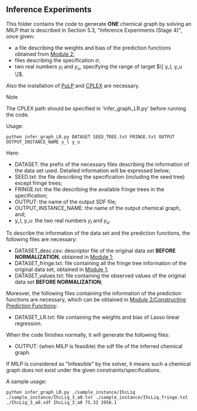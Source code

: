 ## Inference Experiments

This folder contains the code to generate **ONE** chemical graph by solving an MILP that is described in Section 5.3, "Inference Experiments (Stage 4)", once given:
- a file describing the weights and bias of the prediction functions obtained from [Module 2](/2LCC/Module_2);
- files describing the specification $\sigma$;
- two real numbers $y_l$ and $y_u$, specifying the range of target $\[ y_l, y_u \]$.

Also the installation of [PuLP](https://coin-or.github.io/pulp/index.html) and [CPLEX](https://www.ibm.com/products/ilog-cplex-optimization-studio) are necessary.

> [!NOTE]
> The CPLEX path should be specified in 'infer_graph_LR.py' before running the code.

Usage:

```
python infer_graph_LR.py DATASET SEED_TREE.txt FRINGE.txt OUTPUT OUTPUT_INSTANCE_NAME y_l y_u
```

Here:
- DATASET: the prefix of the necessary files describing the information of the data set used. Detailed information will be expressed below;
- SEED.txt: the file describing the specification (including the seed tree) except fringe trees;
- FRINGE.txt: the file describing the available fringe trees in the specification;
- OUTPUT: the name of the output SDF file;
- OUTPUT_INSTANCE_NAME: the name of the output chemical graph, and;
- y_l, y_u: the two real numbers $y_l$ and $y_u$.

To describe the information of the data set and the prediction functions, the following files are necessary:
- DATASET_desc.csv: descriptor file of the original data set **BEFORE NORMALIZATION**, obtained in [Module 1](/2LCC/Module_1);
- DATASET_fringe.txt: file containing all the fringe tree information of the original data set, obtained in [Module 1](/2LCC/Module_1);
- DATASET_values.txt: file containing the observed values of the original data set **BEFORE NORMALIZATION**;

Moreover, the following files containing the information of the prediction functions are necessary, which can be obtained in [Module 2/Constructing Prediction Functions](/2LCC/Module_2/Constructing_Prediction_Functions):
- DATASET_LR.txt: file containing the weights and bias of Lasso linear regression.

When the code finishes normally, it will generate the following files:
- OUTPUT: (when MILP is feasible) the sdf file of the inferred chemical graph.
  
If MILP is considered as "Infeasible" by the solver, it means such a chemical graph does not exist under the given constraints/specifications.

A sample usage:

```
python infer_graph_LR.py ./sample_instance/IhcLiq ./sample_instance/IhcLiq_3_a0.txt ./sample_instance/IhcLiq_fringe.txt ./IhcLiq_3_a0.sdf IhcLiq_3_a0 75.32 1956.1
```

